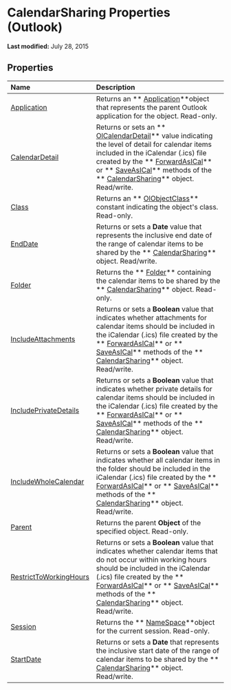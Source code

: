 
# CalendarSharing Properties (Outlook)

 **Last modified:** July 28, 2015


## Properties



|**Name**|**Description**|
|:-----|:-----|
| [Application](79e3b412-dd45-d1c4-5338-7b7af4025df9.md)|Returns an  ** [Application](797003e7-ecd1-eccb-eaaf-32d6ddde8348.md)**object that represents the parent Outlook application for the object. Read-only.|
| [CalendarDetail](f3f0ba8d-23db-505f-58c4-6e3a33a468e7.md)|Returns or sets an  ** [OlCalendarDetail](7ad41002-490e-824c-ff63-83a164218839.md)** value indicating the level of detail for calendar items included in the iCalendar (.ics) file created by the ** [ForwardAsICal](b796a573-784b-6725-535e-fd156a3f233c.md)** or ** [SaveAsICal](2314f751-77c5-9b95-05fb-c3075f512508.md)** methods of the ** [CalendarSharing](37a8a15e-51c2-b1a0-7db6-cf2a1f4e8405.md)** object. Read/write.|
| [Class](ea4235e0-803b-e8aa-a6e1-7200178776b9.md)|Returns an  ** [OlObjectClass](33d724b3-df3c-2a7f-a80f-93b66d96f588.md)** constant indicating the object's class. Read-only.|
| [EndDate](89358c71-7805-7acc-5afb-2ba7b592f9f2.md)|Returns or sets a  **Date** value that represents the inclusive end date of the range of calendar items to be shared by the ** [CalendarSharing](37a8a15e-51c2-b1a0-7db6-cf2a1f4e8405.md)** object. Read/write.|
| [Folder](5da2c83b-873a-43fe-7175-5d78c76a909a.md)|Returns the  ** [Folder](3cf6cda8-6d70-666e-2643-9d9c5b9cacfc.md)** containing the calendar items to be shared by the ** [CalendarSharing](37a8a15e-51c2-b1a0-7db6-cf2a1f4e8405.md)** object. Read-only.|
| [IncludeAttachments](504bba9e-009f-986f-070e-ff73ce82ea03.md)|Returns or sets a  **Boolean** value that indicates whether attachments for calendar items should be included in the iCalendar (.ics) file created by the ** [ForwardAsICal](b796a573-784b-6725-535e-fd156a3f233c.md)** or ** [SaveAsICal](2314f751-77c5-9b95-05fb-c3075f512508.md)** methods of the ** [CalendarSharing](37a8a15e-51c2-b1a0-7db6-cf2a1f4e8405.md)** object. Read/write.|
| [IncludePrivateDetails](a7c52e33-fe2a-b89a-9102-da2baf937e37.md)|Returns or sets a  **Boolean** value that indicates whether private details for calendar items should be included in the iCalendar (.ics) file created by the ** [ForwardAsICal](b796a573-784b-6725-535e-fd156a3f233c.md)** or ** [SaveAsICal](2314f751-77c5-9b95-05fb-c3075f512508.md)** methods of the ** [CalendarSharing](37a8a15e-51c2-b1a0-7db6-cf2a1f4e8405.md)** object. Read/write.|
| [IncludeWholeCalendar](6cb75f0e-afb9-48fc-5b96-9f64a3b2ed6f.md)|Returns or sets a  **Boolean** value that indicates whether all calendar items in the folder should be included in the iCalendar (.ics) file created by the ** [ForwardAsICal](b796a573-784b-6725-535e-fd156a3f233c.md)** or ** [SaveAsICal](2314f751-77c5-9b95-05fb-c3075f512508.md)** methods of the ** [CalendarSharing](37a8a15e-51c2-b1a0-7db6-cf2a1f4e8405.md)** object. Read/write.|
| [Parent](fdf9e33e-1045-73cf-738a-cef000cabc68.md)|Returns the parent  **Object** of the specified object. Read-only.|
| [RestrictToWorkingHours](2d655c66-fd3e-0b82-41b2-798d408f6531.md)|Returns or sets a  **Boolean** value that indicates whether calendar items that do not occur within working hours should be included in the iCalendar (.ics) file created by the ** [ForwardAsICal](b796a573-784b-6725-535e-fd156a3f233c.md)** or ** [SaveAsICal](2314f751-77c5-9b95-05fb-c3075f512508.md)** methods of the ** [CalendarSharing](37a8a15e-51c2-b1a0-7db6-cf2a1f4e8405.md)** object. Read/write.|
| [Session](5a20615c-7639-8009-2fdf-86b28ba591ba.md)|Returns the  ** [NameSpace](f0dcaa19-07f5-5d42-a3bf-2e42b7885644.md)**object for the current session. Read-only.|
| [StartDate](218654d9-ab4c-9f3b-cb47-3c006eed710d.md)|Returns or sets a  **Date** that represents the inclusive start date of the range of calendar items to be shared by the ** [CalendarSharing](37a8a15e-51c2-b1a0-7db6-cf2a1f4e8405.md)** object. Read/write.|

